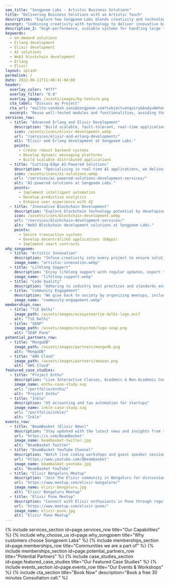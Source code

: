 ```yaml
---
seo_title: "Songpoem Labs - Artistic Business Solutions"
title: "Delivering Business Solutions with an Artistic Touch"
description: "Explore how Songpoem Labs blends creativity and technology to deliver cutting-edge business solutions. We specialize in Erlang/Elixir development, AI solutions, and blockchain technology."
excerpt: "Combining creativity with technology to deliver innovative business solutions."
description_2: "High-performance, scalable systems for handling large traffic and user activity seamlessly."
keywords:
  - on-demand solutions
  - Erlang development
  - Elixir development
  - AI solutions
  - Web3 blockchain development
  - Erlang
  - Elixir
layout: splash
permalink: /
date: 2022-06-11T11:48:41-04:00
header:
  overlay_color: "#fff"
  overlay_filter: "0.8"
  overlay_image: /assets/images/bg-texture.png
  cta_label: "Discuss my Project"
  cta_url: "mailto:sandesh.soni@songpoem.com?subject=enquiry&body=Wehomepage"
  excerpt: "Reuse well-tested modules and functionalities, avoiding the need to build from scratch."
services_row:
  - title: "Advanced Erlang and Elixir Development"
    description: "Build scalable, fault-tolerant, real-time applications using Erlang/Elixir."
    icon: /assets/icons/elixir-development.webp
    url: "/services/elixir-and-erlang-development/"
    alt: "Elixir and Erlang development at Songpoem Labs."
    points:
      - Create robust backend systems
      - Develop dynamic messaging platforms
      - Build scalable distributed applications
  - title: "Cutting-Edge AI-Powered Solutions"
    description: "Specializing in real-time AI applications, we deliver solutions combining responsiveness with intelligent decision-making."
    icon: /assets/icons/ai-solutions.webp
    url: "/services/ai-powered-solutions-development-services/"
    alt: "AI-powered solutions at Songpoem Labs."
    points:
      - Implement intelligent automation
      - Develop predictive analytics
      - Enhance user experience with AI
  - title: "Innovative Blockchain Development"
    description: "Explore blockchain technology potential by developing decentralized applications (DApps)."
    icon: /assets/icons/blockchain-development.webp
    url: "/services/blockchain-development-services/"
    alt: "Web3 Blockchain development solutions at Songpoem Labs."
    points:
      - Secure transaction systems
      - Develop decentralized applications (DApps)
      - Implement smart contracts
why_songpoem:
  - title: "Artistic Innovation"
    description: "Infuse creativity into every project to ensure solutions not only perform flawlessly but also inspire and engage."
    image_name: "artistic-innovation.webp"
  - title: "Lifelong Support"
    description: "Enjoy lifelong support with regular updates, expert troubleshooting, and personalized consultations."
    image_name: "lifelong-support.webp"
  - title: "Code Quality"
    description: "Adhering to industry best practices and standards ensures your projects are built on a foundation of clean, efficient, and scalable code."
  - title: "Community Engagement"
    description: "We give back to society by organizing meetups, including Elixir Pune Meetup and Elixir Bengaluru Meetup."
    image_name: "community-engagement.webp"
memberships_row:
  - title: "TiE Delhi"
    image_path: /assets/images/ecosystem/tie-delhi-logo.avif
    alt: "TiE Delhi"
  - title: "SEAP"
    image_path: /assets/images/ecosystem/logo-seap.png
    alt: "SEAP Pune"
potential_partners_row:
  - title: "MongoDB"
    image_path: /assets/images/partners/mongodb.png
    alt: "MongoDB"
  - title: "AWS Cloud"
    image_path: /assets/images/partners/amazon.png
    alt: "AWS Cloud"
featured_case_studies:
  - title: "Project Enthu"
    description: "Live Interactive Classes, Academic & Non-Academic Courses for all Age Groups."
    image_name: enthu-case-study.svg
    url: "/portfolio/enthu/"
    alt: "Project Enthu"
  - title: "Inkle"
    description: "US accounting and tax automation for startups"
    image_name: inkle-case-study.svg
    url: "/portfolio/inkle/"
    alt: "Inkle"
events_row:
  - title: "BeamBasket (Elixir News)"
    description: "Stay updated with the latest news and insights from the Elixir community."
    url: "https://x.com/BeamBasket"
    image_name: beambasket-twitter.jpg
    alt: "BeamBasket Twitter"
  - title: "BeamBasket YouTube Channel"
    description: "Watch live coding workshops and guest speaker sessions on Elixir."
    url: "https://www.youtube.com/@beambasket"
    image_name: beambasket-youtube.jpg
    alt: "BeamBasket YouTube"
  - title: "Elixir Bengaluru Meetup"
    description: "Join the Elixir community in Bengaluru for discussions and events."
    url: "https://www.meetup.com/elixir-bangalore/"
    image_name: elixir-bengaluru.jpg
    alt: "Elixir Bengaluru Meetup"
  - title: "Elixir Pune Meetup"
    description: "Connect with Elixir enthusiasts in Pune through regular meetups."
    url: "https://www.meetup.com/elixir-pune/"
    image_name: elixir-pune.jpg
    alt: "Elixir Pune Meetup"
---
```


{% include services_section id=page.services_row title="Our Capabilities" %}
{% include why_choose_us id=page.why_songpoem title="Why customers choose Songpoem Labs" %}
{% include memberships_section id=page.memberships_row title="Communities we are a part of" %}
{% include memberships_section id=page.potential_partners_row title="Potential Partners" %}
{% include case_studies_section id=page.featured_case_studies title="Our Featured Case Studies" %}
{% include events_section id=page.events_row title="Our Events & Workshops" %}
{% include cta_section title="Book Now" description="Book a free 30 minutes Consultation call." %}
